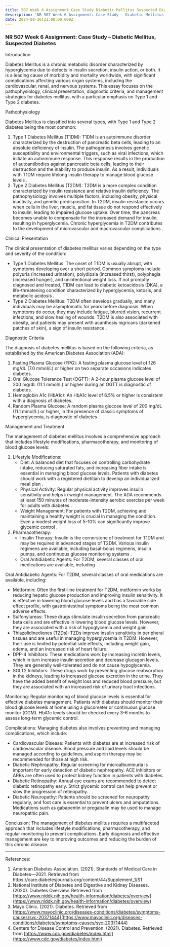 ```yaml
---
title: 507 Week 6 Assignment Case Study Diabetic Mellitus Suspected Diabetes
description: 'NR 507 Week 6 Assignment: Case Study – Diabetic Mellitus, Suspected Diabetes'
date: 2024-08-26T21:00:00.000Z
---
```


### NR 507 Week 6 Assignment: Case Study – Diabetic Mellitus, Suspected Diabetes

Introduction

Diabetes Mellitus is a chronic metabolic disorder characterized by hyperglycemia due to defects in insulin secretion, insulin action, or both. It is a leading cause of morbidity and mortality worldwide, with significant complications affecting various organ systems, including the cardiovascular, renal, and nervous systems. This essay focuses on the pathophysiology, clinical presentation, diagnostic criteria, and management strategies for diabetes mellitus, with a particular emphasis on Type 1 and Type 2 diabetes.

Pathophysiology

Diabetes Mellitus is classified into several types, with Type 1 and Type 2 diabetes being the most common:

1. Type 1 Diabetes Mellitus (T1DM): T1DM is an autoimmune disorder characterized by the destruction of pancreatic beta cells, leading to an absolute deficiency of insulin. The pathogenesis involves genetic susceptibility and environmental triggers, such as viral infections, which initiate an autoimmune response. This response results in the production of autoantibodies against pancreatic beta cells, leading to their destruction and the inability to produce insulin. As a result, individuals with T1DM require lifelong insulin therapy to manage blood glucose levels .
2. Type 2 Diabetes Mellitus (T2DM): T2DM is a more complex condition characterized by insulin resistance and relative insulin deficiency. The pathophysiology involves multiple factors, including obesity, physical inactivity, and genetic predisposition. In T2DM, insulin resistance occurs when cells in the liver, muscle, and fat tissue do not respond effectively to insulin, leading to impaired glucose uptake. Over time, the pancreas becomes unable to compensate for the increased demand for insulin, resulting in hyperglycemia. Chronic hyperglycemia in T2DM contributes to the development of microvascular and macrovascular complications .

Clinical Presentation

The clinical presentation of diabetes mellitus varies depending on the type and severity of the condition:

* Type 1 Diabetes Mellitus: The onset of T1DM is usually abrupt, with symptoms developing over a short period. Common symptoms include polyuria (increased urination), polydipsia (increased thirst), polyphagia (increased hunger), and unintentional weight loss. If not promptly diagnosed and treated, T1DM can lead to diabetic ketoacidosis (DKA), a life-threatening condition characterized by hyperglycemia, ketosis, and metabolic acidosis .
* Type 2 Diabetes Mellitus: T2DM often develops gradually, and many individuals may be asymptomatic for years before diagnosis. When symptoms do occur, they may include fatigue, blurred vision, recurrent infections, and slow healing of wounds. T2DM is also associated with obesity, and patients may present with acanthosis nigricans (darkened patches of skin), a sign of insulin resistance .

Diagnostic Criteria

The diagnosis of diabetes mellitus is based on the following criteria, as established by the American Diabetes Association (ADA):

1. Fasting Plasma Glucose (FPG): A fasting plasma glucose level of 126 mg/dL (7.0 mmol/L) or higher on two separate occasions indicates diabetes.
2. Oral Glucose Tolerance Test (OGTT): A 2-hour plasma glucose level of 200 mg/dL (11.1 mmol/L) or higher during an OGTT is diagnostic of diabetes.
3. Hemoglobin A1c (HbA1c): An HbA1c level of 6.5% or higher is consistent with a diagnosis of diabetes.
4. Random Plasma Glucose: A random plasma glucose level of 200 mg/dL (11.1 mmol/L) or higher, in the presence of classic symptoms of hyperglycemia, is diagnostic of diabetes .

Management and Treatment

The management of diabetes mellitus involves a comprehensive approach that includes lifestyle modifications, pharmacotherapy, and monitoring of blood glucose levels:

1. Lifestyle Modifications:
   * Diet: A balanced diet that focuses on controlling carbohydrate intake, reducing saturated fats, and increasing fiber intake is essential in managing blood glucose levels. Patients with diabetes should work with a registered dietitian to develop an individualized meal plan .
   * Physical Activity: Regular physical activity improves insulin sensitivity and helps in weight management. The ADA recommends at least 150 minutes of moderate-intensity aerobic exercise per week for adults with diabetes .
   * Weight Management: For patients with T2DM, achieving and maintaining a healthy weight is crucial in managing the condition. Even a modest weight loss of 5-10% can significantly improve glycemic control .
2. Pharmacotherapy:
   * Insulin Therapy: Insulin is the cornerstone of treatment for T1DM and may be required in advanced stages of T2DM. Various insulin regimens are available, including basal-bolus regimens, insulin pumps, and continuous glucose monitoring systems .
   * Oral Antidiabetic Agents: For T2DM, several classes of oral medications are available, including

Oral Antidiabetic Agents: For T2DM, several classes of oral medications are available, including:

* Metformin: Often the first-line treatment for T2DM, metformin works by reducing hepatic glucose production and improving insulin sensitivity. It is effective in lowering blood glucose levels and has a favorable side effect profile, with gastrointestinal symptoms being the most common adverse effects.
* Sulfonylureas: These drugs stimulate insulin secretion from pancreatic beta cells and are effective in lowering blood glucose levels. However, they are associated with a risk of hypoglycemia and weight gain.
* Thiazolidinediones (TZDs): TZDs improve insulin sensitivity in peripheral tissues and are useful in managing hyperglycemia in T2DM. However, their use is limited by potential side effects, including weight gain, edema, and an increased risk of heart failure.
* DPP-4 Inhibitors: These medications work by increasing incretin levels, which in turn increase insulin secretion and decrease glucagon levels. They are generally well-tolerated and do not cause hypoglycemia.
* SGLT2 Inhibitors: These drugs work by preventing glucose reabsorption in the kidneys, leading to increased glucose excretion in the urine. They have the added benefit of weight loss and reduced blood pressure, but they are associated with an increased risk of urinary tract infections.

Monitoring: Regular monitoring of blood glucose levels is essential for effective diabetes management. Patients with diabetes should monitor their blood glucose levels at home using a glucometer or continuous glucose monitor (CGM). HbA1c levels should be checked every 3-6 months to assess long-term glycemic control.

Complications: Managing diabetes also involves preventing and managing complications, which include:

* Cardiovascular Disease: Patients with diabetes are at increased risk of cardiovascular disease. Blood pressure and lipid levels should be managed according to guidelines, and aspirin therapy may be recommended for those at high risk.
* Diabetic Nephropathy: Regular screening for microalbuminuria is important for early detection of diabetic nephropathy. ACE inhibitors or ARBs are often used to protect kidney function in patients with diabetes.
* Diabetic Retinopathy: Annual eye exams are recommended to detect diabetic retinopathy early. Strict glycemic control can help prevent or slow the progression of retinopathy.
* Diabetic Neuropathy: Patients should be screened for neuropathy regularly, and foot care is essential to prevent ulcers and amputations. Medications such as gabapentin or pregabalin may be used to manage neuropathic pain.

Conclusion: The management of diabetes mellitus requires a multifaceted approach that includes lifestyle modifications, pharmacotherapy, and regular monitoring to prevent complications. Early diagnosis and effective management are key to improving outcomes and reducing the burden of this chronic disease.

***

References:

1. American Diabetes Association. (2021). Standards of Medical Care in Diabetes—2021. Retrieved from https\://care.diabetesjournals.org/content/44/Supplement\_1/S1
2. National Institute of Diabetes and Digestive and Kidney Diseases. (2020). Diabetes Overview. Retrieved from [https://www.niddk.nih.gov/health-information/diabetes/overview](https://www.niddk.nih.gov/health-information/diabetes/overview)
3. Mayo Clinic. (2021). Diabetes. Retrieved from [https://www.mayoclinic.org/diseases-conditions/diabetes/symptoms-causes/syc-20371444](https://www.mayoclinic.org/diseases-conditions/diabetes/symptoms-causes/syc-20371444)
4. Centers for Disease Control and Prevention. (2021). Diabetes. Retrieved from [https://www.cdc.gov/diabetes/index.html](https://www.cdc.gov/diabetes/index.html)
